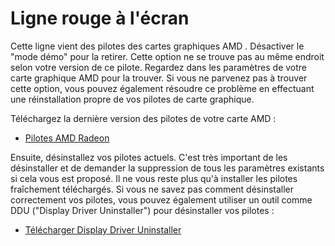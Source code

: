 # Ligne rouge à l'écran

Cette ligne vient des pilotes des cartes graphiques AMD . Désactiver le "mode démo" pour la retirer. Cette option ne se trouve pas au même endroit selon votre version de ce pilote. Regardez dans les paramètres de votre carte graphique AMD pour la trouver. Si vous ne parvenez pas à trouver cette option, vous pouvez également résoudre ce problème en effectuant une réinstallation propre de vos pilotes de carte graphique.

Téléchargez la dernière version des pilotes de votre carte AMD :

* [Pilotes AMD Radeon](https://www.amd.com/support)

Ensuite, désinstallez vos pilotes actuels. C'est très important de les désinstaller et de demander la suppression de tous les paramètres existants si cela vous est proposé. Il ne vous reste plus qu'à installer les pilotes fraîchement téléchargés. Si vous ne savez pas comment désinstaller correctement vos pilotes, vous pouvez également utiliser un outil comme DDU ("Display Driver Uninstaller") pour désinstaller vos pilotes :

* [Télécharger Display Driver Uninstaller](https://www.guru3d.com/files-details/display-driver-uninstaller-download.html)